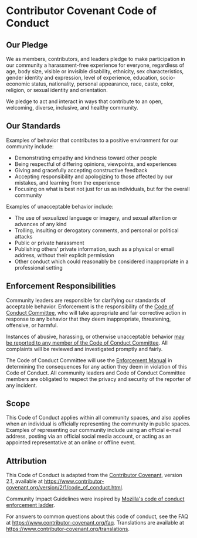 # Contributor Covenant Code of Conduct

## Our Pledge

We as members, contributors, and leaders pledge to make participation in our
community a harassment-free experience for everyone, regardless of age, body
size, visible or invisible disability, ethnicity, sex characteristics, gender
identity and expression, level of experience, education, socio-economic status,
nationality, personal appearance, race, caste, color, religion, or sexual
identity and orientation.

We pledge to act and interact in ways that contribute to an open, welcoming,
diverse, inclusive, and healthy community.

## Our Standards

Examples of behavior that contributes to a positive environment for our
community include:

* Demonstrating empathy and kindness toward other people
* Being respectful of differing opinions, viewpoints, and experiences
* Giving and gracefully accepting constructive feedback
* Accepting responsibility and apologizing to those affected by our mistakes,
  and learning from the experience
* Focusing on what is best not just for us as individuals, but for the overall
  community

Examples of unacceptable behavior include:

* The use of sexualized language or imagery, and sexual attention or advances of
  any kind
* Trolling, insulting or derogatory comments, and personal or political attacks
* Public or private harassment
* Publishing others' private information, such as a physical or email address,
  without their explicit permission
* Other conduct which could reasonably be considered inappropriate in a
  professional setting

## Enforcement Responsibilities

Community leaders are responsible for clarifying our standards of acceptable behavior. Enforcement is the responsibility of the [Code of Conduct Committee](https://docs.hubverse.io/en/latest/coc/committee.html), who will take appropriate and fair corrective action in response to any behavior that they deem inappropriate, threatening, offensive, or harmful. 

Instances of abusive, harassing, or otherwise unacceptable behavior [may be reported to any member of the Code of Conduct Committee](https://docs.hubverse.io/en/latest/coc/committee.html). All complaints will be reviewed and investigated promptly and fairly. 

The Code of Conduct Committee will use the [Enforcement Manual](https://docs.hubverse.io/en/latest/coc/enforcement-manual.html) in determining the consequences for any action they deem in violation of this Code of Conduct. All community leaders and Code of Conduct Committee members are obligated to respect the privacy and security of the reporter of any incident.


## Scope

This Code of Conduct applies within all community spaces, and also applies when an individual is officially representing the community in public spaces. 
Examples of representing our community include using an official e-mail address, posting via an official social media account, or acting as an appointed representative at an online or offline event.


## Attribution

This Code of Conduct is adapted from the [Contributor Covenant][homepage],
version 2.1, available at
<https://www.contributor-covenant.org/version/2/1/code_of_conduct.html>.

Community Impact Guidelines were inspired by
[Mozilla's code of conduct enforcement ladder](https://github.com/mozilla/inclusion).

For answers to common questions about this code of conduct, see the FAQ at
<https://www.contributor-covenant.org/faq>. Translations are available at <https://www.contributor-covenant.org/translations>.

[homepage]: https://www.contributor-covenant.org
